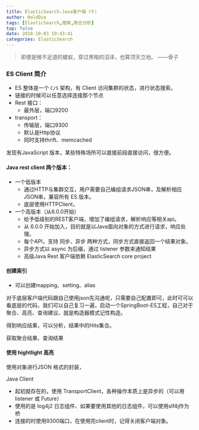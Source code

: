 ```yaml
---
title: ElasticSearch-Java客户端（十）
author: HoldDie
tags: [ElasticSearch,搜索,聚合分析]
top: false
date: 2018-10-03 19:43:41
categories: ElasticSearch
---
```




> 即便是微不足道的蝼蚁，穿过黑暗的沼泽，也算顶天立地。 ——骨子

### ES Client 简介

- ES 整体是一个 `C/S` 架构，有 Client 访问集群的状态，进行状态搜索。
- 链接的时候可以任意选择连接那个节点
- Rest 接口：
  - 最外层，端口9200
- transport：
  - 传输层，端口9300
  - 默认是Http协议
  - 同时支持thrift、memcached

发现有JavaScript 版本，某些特殊场所可以直接前段直接访问，很方便。

#### Java rest client 两个版本：

- 一个低版本
  - 通过HTTP与集群交互，用户需要自己编组请求JSON串，及解析相应JSON串，兼容所有 ES 版本。
  - 底层使用HTTPClient，
- 一个高版本（从6.0.0开始）
  - 给予低级别的REST客户端，增加了编组请求，解析响应等相关api。
  - 从 6.0.0 开始加入，目的就是以Java面向对象的方式进行请求，响应处理。
  - 每个API，支持 同步、异步 两种方式，同步方式直接返回一个结果对象。
  - 异步方式以 async 为后缀，通过 listener 参数来通知结果
  - 高级Java Rest 客户端依赖 ElasticSearch core project

#### 创建索引

- 可以创建mapping、setting、alias

对于底层客户端代码跟自己使用json先沟通呢，只需要自己配置即可，此时可可以看底层的代码，我们可以自己复习一遍，启动一个SpringBoot-ES工程，自己对于聚合、高亮、查询建议、就是构造器模式记性构造。

得到响应结果，可以分析，结果中的Hits集合。

获取聚合结果、查询结果

#### 使用 hightlight 高亮

使用对象进行JSON 格式的封装，

Java Client

- 起初就存在的，使用 TransportClient，各种操作本质上是异步的（可以用listener 或 Future）
- 使用的是 log4j2 日志组件、如果要使用其他的日志组件，可以使用slf4j作为桥
- 连接的时使用9300端口，在使用完client时，记得关闭客户端对象。